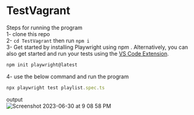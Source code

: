 # TestVagrant

Steps for running the program  
 1- clone this repo <br>
 2- ```cd TestVagrant``` then run ```npm i ```  
 3- Get started by installing Playwright using npm . Alternatively, you can also get started and run your tests using the [VS Code Extension](https://playwright.dev/docs/getting-started-vscode).
```js
npm init playwright@latest
```
4- use the below command and run the program   
```js
npx playwright test playlist.spec.ts
```
output   
![Screenshot 2023-06-30 at 9 08 58 PM](https://github.com/vipinsonu1/TestVagrant/assets/7632569/53ca37ce-0ed1-4e7a-a515-7994b722b8f1)

 
